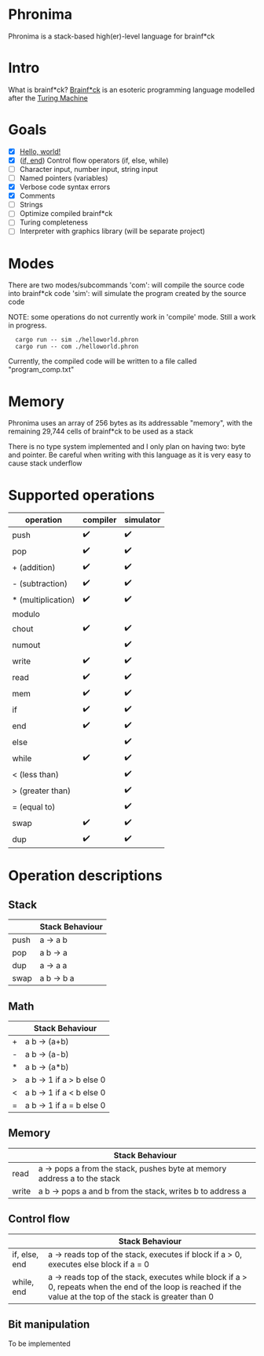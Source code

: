 # Phronima
Phronima is a stack-based high(er)-level language for brainf*ck

# Intro 
What is brainf*ck? [Brainf*ck](https://en.wikipedia.org/wiki/Brainfuck) is an esoteric programming language modelled after the [Turing Machine](https://en.wikipedia.org/wiki/Turing_machine)
# Goals 
- [x] [Hello, world!](./examples/helloworld.phron)
- [x] ([if, end](./examples/if.phron)) Control flow operators (if, else, while)
- [ ] Character input, number input, string input
- [ ] Named pointers (variables)
- [x] Verbose code syntax errors
- [x] Comments
- [ ] Strings
- [ ] Optimize compiled brainf*ck
- [ ] Turing completeness
- [ ] Interpreter with graphics library (will be separate project)

# Modes 
There are two modes/subcommands
  'com': will compile the source code into brainf*ck code
  'sim': will simulate the program created by the source code 

NOTE: some operations do not currently work in 'compile' mode. Still a work in progress.

      cargo run -- sim ./helloworld.phron
      cargo run -- com ./helloworld.phron

Currently, the compiled code will be written to a file called "program_comp.txt"

# Memory
Phronima uses an array of 256 bytes as its addressable "memory", with the remaining 29,744 cells of brainf*ck to be used as a stack

There is no type system implemented and I only plan on having two: byte and pointer.
Be careful when writing with this language as it is very easy to cause stack underflow

# Supported operations
| operation|compiler   |simulator  |
|------------|-----------|-----------|
| push  |:heavy_check_mark: | :heavy_check_mark: |
| pop   |:heavy_check_mark: | :heavy_check_mark:|
| + (addition)  |:heavy_check_mark: |:heavy_check_mark: |
| - (subtraction)|:heavy_check_mark: |:heavy_check_mark: |
| * (multiplication) |:heavy_check_mark:|:heavy_check_mark:|
| modulo| | |
| chout |:heavy_check_mark: |:heavy_check_mark: |
| numout| |:heavy_check_mark: |
| write |:heavy_check_mark: |:heavy_check_mark: |
| read  |:heavy_check_mark: |:heavy_check_mark: |
| mem   |:heavy_check_mark: |:heavy_check_mark: |
| if    |:heavy_check_mark: |:heavy_check_mark: |
| end   |:heavy_check_mark: |:heavy_check_mark: |
| else  | |:heavy_check_mark: |
| while |:heavy_check_mark: |:heavy_check_mark: |
| < (less than)    | |:heavy_check_mark: |
| > (greater than)    | |:heavy_check_mark: |
| = (equal to)    | |:heavy_check_mark: |
| swap  |:heavy_check_mark: |:heavy_check_mark: |
| dup   |:heavy_check_mark: |:heavy_check_mark: |

# Operation descriptions

## Stack
| |Stack Behaviour|
|-|-----------|
| push| a -> a b|
| pop | a b -> a|
| dup | a -> a a |
| swap| a b -> b a|

## Math 
| |Stack Behaviour|
|-|-----------|
| +| a b -> (a+b) |
| -| a b -> (a-b) |
| *| a b -> (a*b) |
| >| a b -> 1 if a > b else 0  |
| <| a b -> 1 if a < b else 0|
| =| a b -> 1 if a = b else 0|

## Memory
| |Stack Behaviour|
|-|-----------|
| read| a -> pops a from the stack, pushes byte at memory address a to the stack |
| write| a b -> pops a and b from the stack, writes b to address a |

## Control flow
| |Stack Behaviour|
|-|-----------|
| if, else, end| a -> reads top of the stack, executes if block if a > 0, executes else block if a = 0|
|while, end| a -> reads top of the stack, executes while block if a > 0, repeats when the end of the loop is reached if the value at the top of the stack is greater than 0|

## Bit manipulation
To be implemented
